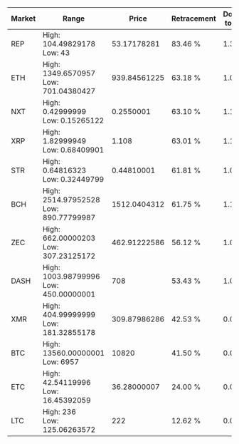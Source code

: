| Market | Range | Price| Retracement | Doubles to 50% |
| --- | --- | --- | --- | --- |
| REP | High: 104.49829178<br />Low: 43 | 53.17178281 | 83.46 % | 1.39 |
| ETH | High: 1349.6570957<br />Low: 701.04380427 | 939.84561225 | 63.18 % | 1.09 |
| NXT | High: 0.42999999<br />Low: 0.15265122 | 0.2550001 | 63.10 % | 1.14 |
| XRP | High: 1.82999949<br />Low: 0.68409901 | 1.108 | 63.01 % | 1.13 |
| STR | High: 0.64816323<br />Low: 0.32449799 | 0.44810001 | 61.81 % | 1.09 |
| BCH | High: 2514.97952528<br />Low: 890.77799987 | 1512.0404312 | 61.75 % | 1.13 |
| ZEC | High: 662.00000203<br />Low: 307.23125172 | 462.91222586 | 56.12 % | 1.05 |
| DASH | High: 1003.98799996<br />Low: 450.00000001 | 708 | 53.43 % | 1.03 |
| XMR | High: 404.99999999<br />Low: 181.32855178 | 309.87986286 | 42.53 % | 0.00 |
| BTC | High: 13560.00000001<br />Low: 6957 | 10820 | 41.50 % | 0.00 |
| ETC | High: 42.54119996<br />Low: 16.45392059 | 36.28000007 | 24.00 % | 0.00 |
| LTC | High: 236<br />Low: 125.06263572 | 222 | 12.62 % | 0.00 |
